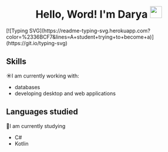 <h1 align="center">Hello, Word! I'm Darya</a> 
<img src="https://github.com/blackcater/blackcater/raw/main/images/Hi.gif" height="32"/></h1>
[![Typing SVG](https://readme-typing-svg.herokuapp.com?color=%2336BCF7&lines=A+student+trying+to+become+a)](https://git.io/typing-svg)


## Skills
☀️I am currently working with:
- databases
- developing desktop and web applications
## Languages studied
💫I am currently studying
- C#
- Kotlin
